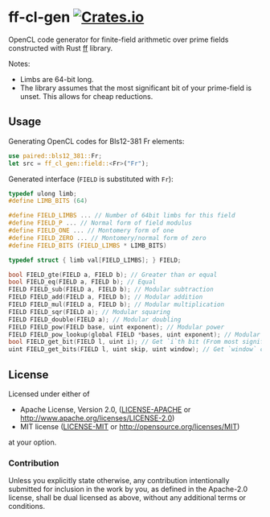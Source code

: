 # ff-cl-gen [![Crates.io](https://img.shields.io/crates/v/ff-cl-gen.svg)](https://crates.io/crates/ff-cl-gen)

OpenCL code generator for finite-field arithmetic over prime fields constructed with Rust [ff](https://github.com/filecoin-project/ff) library.

Notes:
 - Limbs are 64-bit long.
 - The library assumes that the most significant bit of your prime-field is unset. This allows for cheap reductions.

## Usage

Generating OpenCL codes for Bls12-381 Fr elements:

```rust
use paired::bls12_381::Fr;
let src = ff_cl_gen::field::<Fr>("Fr");
```

Generated interface (`FIELD` is substituted with `Fr`):

```c
typedef ulong limb;
#define LIMB_BITS (64)

#define FIELD_LIMBS ... // Number of 64bit limbs for this field
#define FIELD_P ... // Normal form of field modulus
#define FIELD_ONE ... // Montomery form of one
#define FIELD_ZERO ... // Montomery/normal form of zero
#define FIELD_BITS (FIELD_LIMBS * LIMB_BITS)

typedef struct { limb val[FIELD_LIMBS]; } FIELD;

bool FIELD_gte(FIELD a, FIELD b); // Greater than or equal
bool FIELD_eq(FIELD a, FIELD b); // Equal
FIELD FIELD_sub(FIELD a, FIELD b); // Modular subtraction
FIELD FIELD_add(FIELD a, FIELD b); // Modular addition
FIELD FIELD_mul(FIELD a, FIELD b); // Modular multiplication
FIELD FIELD_sqr(FIELD a); // Modular squaring
FIELD FIELD_double(FIELD a); // Modular doubling
FIELD FIELD_pow(FIELD base, uint exponent); // Modular power
FIELD FIELD_pow_lookup(global FIELD *bases, uint exponent); // Modular power with lookup table for bases
bool FIELD_get_bit(FIELD l, uint i); // Get `i`th bit (From most significant digit)
uint FIELD_get_bits(FIELD l, uint skip, uint window); // Get `window` consecutive bits, (Starting from `skip`th bit from most significant digit)
```

## License

Licensed under either of

 * Apache License, Version 2.0, ([LICENSE-APACHE](LICENSE-APACHE) or
   http://www.apache.org/licenses/LICENSE-2.0)
 * MIT license ([LICENSE-MIT](LICENSE-MIT) or http://opensource.org/licenses/MIT)

at your option.

### Contribution

Unless you explicitly state otherwise, any contribution intentionally
submitted for inclusion in the work by you, as defined in the Apache-2.0
license, shall be dual licensed as above, without any additional terms or
conditions.
